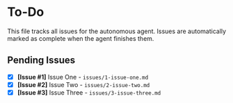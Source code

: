 # To-Do

This file tracks all issues for the autonomous agent. Issues are automatically marked as complete when the agent finishes them.

## Pending Issues
- [x] **[Issue #1]** Issue One - `issues/1-issue-one.md`
- [x] **[Issue #2]** Issue Two - `issues/2-issue-two.md`
- [x] **[Issue #3]** Issue Three - `issues/3-issue-three.md`

